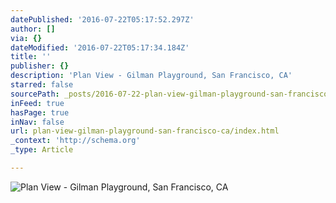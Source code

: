 ```yaml
---
datePublished: '2016-07-22T05:17:52.297Z'
author: []
via: {}
dateModified: '2016-07-22T05:17:34.184Z'
title: ''
publisher: {}
description: 'Plan View - Gilman Playground, San Francisco, CA'
starred: false
sourcePath: _posts/2016-07-22-plan-view-gilman-playground-san-francisco-ca.md
inFeed: true
hasPage: true
inNav: false
url: plan-view-gilman-playground-san-francisco-ca/index.html
_context: 'http://schema.org'
_type: Article

---
```

![Plan View - Gilman Playground, San Francisco, CA](https://imgflo.herokuapp.com/graph/vahj1ThiexotieMo/9787ccebb1b38f9a116c465e8dbfc7b4/croprotate.jpg?cropheight=898&cropwidth=1600&degrees=0&input=https%3A%2F%2Fthe-grid-user-content.s3-us-west-2.amazonaws.com%2Fa4e0d948-d806-4d21-9770-cb04ea56b5ab.jpg&x=0&y=0)